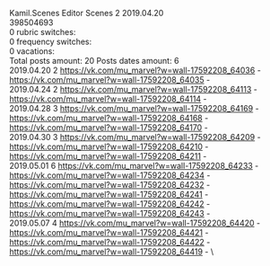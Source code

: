 Kamil.Scenes	Editor Scenes 2 2019.04.20\
398504693\
0 rubric switches:\
0 frequency switches:\
0 vacations:\
Total posts amount: 20	Posts dates amount: 6\
2019.04.20 2 https://vk.com/mu_marvel?w=wall-17592208_64036 - https://vk.com/mu_marvel?w=wall-17592208_64035 - \
2019.04.24 2 https://vk.com/mu_marvel?w=wall-17592208_64113 - https://vk.com/mu_marvel?w=wall-17592208_64114 - \
2019.04.28 3 https://vk.com/mu_marvel?w=wall-17592208_64169 - https://vk.com/mu_marvel?w=wall-17592208_64168 - https://vk.com/mu_marvel?w=wall-17592208_64170 - \
2019.04.30 3 https://vk.com/mu_marvel?w=wall-17592208_64209 - https://vk.com/mu_marvel?w=wall-17592208_64210 - https://vk.com/mu_marvel?w=wall-17592208_64211 - \
2019.05.01 6 https://vk.com/mu_marvel?w=wall-17592208_64233 - https://vk.com/mu_marvel?w=wall-17592208_64234 - https://vk.com/mu_marvel?w=wall-17592208_64232 - https://vk.com/mu_marvel?w=wall-17592208_64241 - https://vk.com/mu_marvel?w=wall-17592208_64242 - https://vk.com/mu_marvel?w=wall-17592208_64243 - \
2019.05.07 4 https://vk.com/mu_marvel?w=wall-17592208_64420 - https://vk.com/mu_marvel?w=wall-17592208_64421 - https://vk.com/mu_marvel?w=wall-17592208_64422 - https://vk.com/mu_marvel?w=wall-17592208_64419 - \
